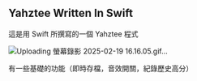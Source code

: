 ## Yahztee Written In Swift

這是用 Swift 所撰寫的一個 Yahztee 程式

![Uploading 螢幕錄影 2025-02-19 16.16.05.gif…]()


有一些基礎的功能（即時存檔，音效開關，紀錄歷史高分）


